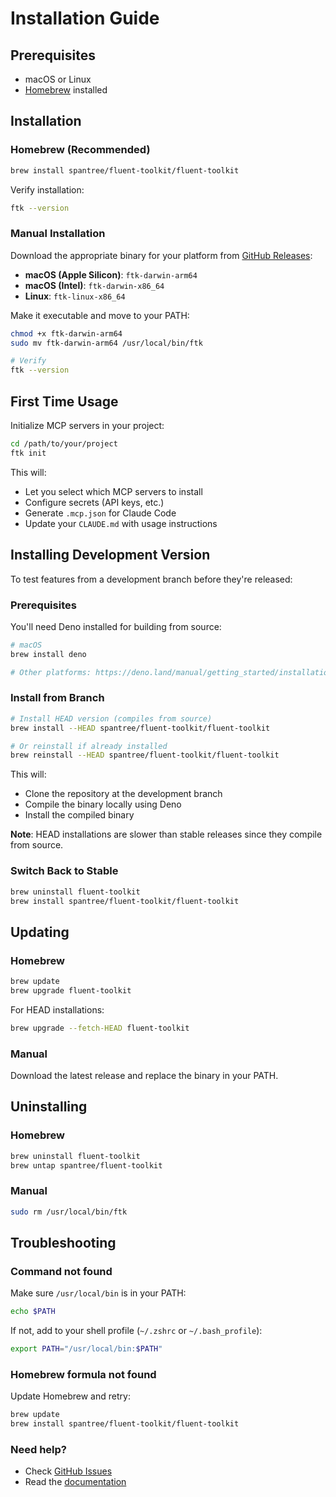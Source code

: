 # Installation Guide

## Prerequisites

- macOS or Linux
- [Homebrew](https://brew.sh) installed

## Installation

### Homebrew (Recommended)

```bash
brew install spantree/fluent-toolkit/fluent-toolkit
```

Verify installation:

```bash
ftk --version
```

### Manual Installation

Download the appropriate binary for your platform from [GitHub Releases](https://github.com/spantree/fluent-toolkit/releases):

- **macOS (Apple Silicon)**: `ftk-darwin-arm64`
- **macOS (Intel)**: `ftk-darwin-x86_64`
- **Linux**: `ftk-linux-x86_64`

Make it executable and move to your PATH:

```bash
chmod +x ftk-darwin-arm64
sudo mv ftk-darwin-arm64 /usr/local/bin/ftk

# Verify
ftk --version
```

## First Time Usage

Initialize MCP servers in your project:

```bash
cd /path/to/your/project
ftk init
```

This will:

- Let you select which MCP servers to install
- Configure secrets (API keys, etc.)
- Generate `.mcp.json` for Claude Code
- Update your `CLAUDE.md` with usage instructions

## Installing Development Version

To test features from a development branch before they're released:

### Prerequisites

You'll need Deno installed for building from source:

```bash
# macOS
brew install deno

# Other platforms: https://deno.land/manual/getting_started/installation
```

### Install from Branch

```bash
# Install HEAD version (compiles from source)
brew install --HEAD spantree/fluent-toolkit/fluent-toolkit

# Or reinstall if already installed
brew reinstall --HEAD spantree/fluent-toolkit/fluent-toolkit
```

This will:
- Clone the repository at the development branch
- Compile the binary locally using Deno
- Install the compiled binary

**Note**: HEAD installations are slower than stable releases since they compile from source.

### Switch Back to Stable

```bash
brew uninstall fluent-toolkit
brew install spantree/fluent-toolkit/fluent-toolkit
```

## Updating

### Homebrew

```bash
brew update
brew upgrade fluent-toolkit
```

For HEAD installations:

```bash
brew upgrade --fetch-HEAD fluent-toolkit
```

### Manual

Download the latest release and replace the binary in your PATH.

## Uninstalling

### Homebrew

```bash
brew uninstall fluent-toolkit
brew untap spantree/fluent-toolkit
```

### Manual

```bash
sudo rm /usr/local/bin/ftk
```

## Troubleshooting

### Command not found

Make sure `/usr/local/bin` is in your PATH:

```bash
echo $PATH
```

If not, add to your shell profile (`~/.zshrc` or `~/.bash_profile`):

```bash
export PATH="/usr/local/bin:$PATH"
```

### Homebrew formula not found

Update Homebrew and retry:

```bash
brew update
brew install spantree/fluent-toolkit/fluent-toolkit
```

### Need help?

- Check [GitHub Issues](https://github.com/spantree/fluent-toolkit/issues)
- Read the [documentation](README.md)
